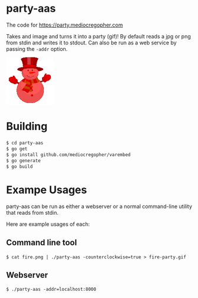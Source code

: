 # party-aas

The code for https://party.mediocregopher.com

Takes and image and turns it into a party (gif)! By default reads a jpg or png
from stdin and writes it to stdout. Can also be run as a web service by passing
the `-addr` option.

![PARTY](/out.gif)

# Building

```
$ cd party-aas
$ go get
$ go install github.com/mediocregopher/varembed
$ go generate
$ go build
```

# Exampe Usages

party-aas can be run as either a webserver or a normal command-line utility that reads from stdin.

Here are example usages of each:

## Command line tool

```
$ cat fire.png | ./party-aas -counterclockwise=true > fire-party.gif
```

## Webserver

```
$ ./party-aas -addr=localhost:8000
```
